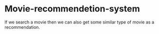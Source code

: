 # Movie-recommendetion-system
If we search a movie then we can also get some similar type of movie as a recommendation.
